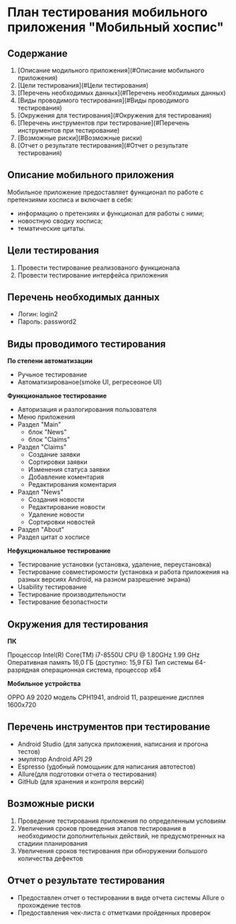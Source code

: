 # План тестирования мобильного приложения "Мобильный хоспис"

## Содержание
1. [Описание модильного приложения](#Описание мобильного приложения)
2. [Цели тестирования](#Цели тестирования)
3. [Перечень необходимых данных](#Перечень необходимых данных)
4. [Виды проводимого тестирования](#Виды проводимого тестирования)
5. [Окружения для тестирования](#Окружения для тестирования)
6. [Перечень инструментов при тестирование](#Перечень инструментов при тестирование)
7. [Возможные риски](#Возможные риски)
8. [Отчет о результате тестирования](#Отчет о результате тестирования)


## Описание мобильного приложения

Мобильное приложение предоставляет функционал по работе с претензиями хосписа и включает в себя:
- информацию о претензиях и функционал для работы с ними;
- новостную сводку хосписа;
- тематические цитаты.

## Цели тестирования

1. Провести тестирование реализованого функционала
2. Провести тестирование интерфейса приложения

## Перечень необходимых данных

- Логин: login2
- Пароль: password2

## Виды проводимого тестирования

**По степени автоматизации**

- Ручьное тестирование
- Автоматизированое(smoke UI, регресеоное UI)

**Функциональное тестирование**

- Авторизация и разлогирования пользователя
- Меню приложения
- Раздел "Main"
  - блок "News"
  - блок "Claims"
- Раздел "Claims"
  - Создание заявки
  - Сортировки заявки
  - Изменения статуса заявки
  - Добавление коментария
  - Редактирования коментария
- Раздел "News"
  - Создания новости
  - Редактирование новости
  - Удаление новости
  - Сортировки новостей
- Раздел "About"
- Раздел цитат о хосписе

**Нефукциональное тестирование**

- Тестирование установки (установка, удаление, переустановка)
- Тестирование совместиромости (установка и работа приложения на разных версиях Android, на разном разрешение экрана)
- Usability тестирование
- Тестирование производительности
- Тестирование безопастности

## Окружения для тестирования

**ПК**

Процессор	Intel(R) Core(TM) i7-8550U CPU @ 1.80GHz   1.99 GHz
Оперативная память	16,0 ГБ (доступно: 15,9 ГБ)
Тип системы	64-разрядная операционная система, процессор x64

**Мобильное устройства**

OPPO A9 2020 
модель CPH1941, android 11, разрешение дисплея 1600x720

## Перечень инструментов при тестирование

- Android Studio (для запуска приложения, написания и прогона тестов)
- эмулятор Android API 29
- Espresso (удобный помощьник для написания автотестов)
- Allure(для подготовки отчета о тестирования)
- GitHub (для хранения и контроля версий)

## Возможные риски

1. Проведение тестирования приложения по определенным условиям
2. Увеличения сроков проведения этапов тестирования в необходимости дополнительных действий, не предусмотренных на стадиии планирования
3. Увеличения сроков тестирования при обноружении большого количества дефектов

## Отчет о результате тестирования

- Предоставлен отчет о тестировании в виде отчета системы Allure о прохождение тестов
- Предоставления чек-листа с отметками пройденных проверок




